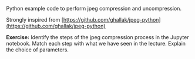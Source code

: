Python example code to perform jpeg compression and uncompression.

Strongly inspired from [https://github.com/ghallak/jpeg-python](https://github.com/ghallak/jpeg-python)

**Exercise:** Identify the steps of the jpeg compression process in the Jupyter notebook. Match each step with what we have seen in the lecture. Explain the choice of parameters.
